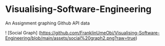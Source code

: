 # Visualising-Software-Engineering
An Assignment graphing Github API data


! [Social Graph] (https://github.com/FranklinUmeObi/Visualising-Software-Engineering/blob/main/assets/social%20graph2.png?raw=true)